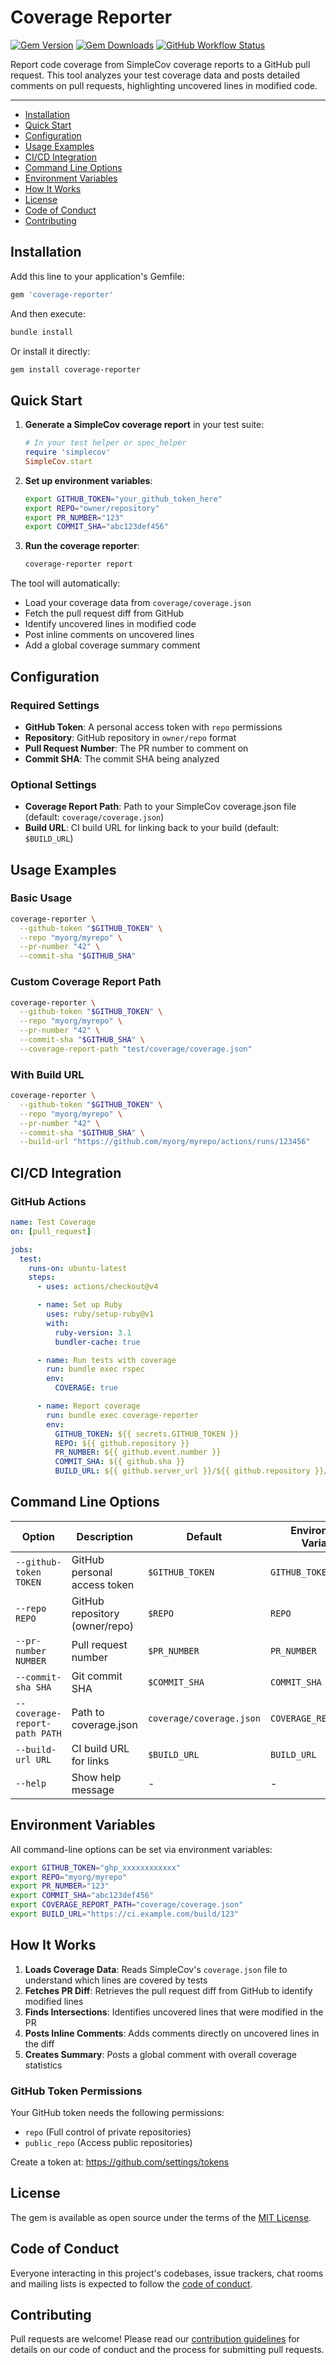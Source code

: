 # Coverage Reporter

[![Gem Version](https://img.shields.io/gem/v/coverage-reporter)](https://rubygems.org/gems/coverage-reporter)
[![Gem Downloads](https://img.shields.io/gem/dt/coverage-reporter)](https://www.ruby-toolbox.com/projects/coverage-reporter)
[![GitHub Workflow Status](https://img.shields.io/github/actions/workflow/status/gabrieltaylor/coverage-reporter/ci.yml)](https://github.com/gabrieltaylor/coverage-reporter/actions/workflows/ci.yml)

Report code coverage from SimpleCov coverage reports to a GitHub pull request. This tool analyzes your test coverage data and posts detailed comments on pull requests, highlighting uncovered lines in modified code.

---

- [Installation](#installation)
- [Quick Start](#quick-start)
- [Configuration](#configuration)
- [Usage Examples](#usage-examples)
- [CI/CD Integration](#cicd-integration)
- [Command Line Options](#command-line-options)
- [Environment Variables](#environment-variables)
- [How It Works](#how-it-works)
- [License](#license)
- [Code of Conduct](#code-of-conduct)
- [Contributing](#contributing)

## Installation

Add this line to your application's Gemfile:

```ruby
gem 'coverage-reporter'
```

And then execute:

```bash
bundle install
```

Or install it directly:

```bash
gem install coverage-reporter
```

## Quick Start

1. **Generate a SimpleCov coverage report** in your test suite:
   ```ruby
   # In your test helper or spec_helper
   require 'simplecov'
   SimpleCov.start
   ```

2. **Set up environment variables**:
   ```bash
   export GITHUB_TOKEN="your_github_token_here"
   export REPO="owner/repository"
   export PR_NUMBER="123"
   export COMMIT_SHA="abc123def456"
   ```

3. **Run the coverage reporter**:
   ```bash
   coverage-reporter report
   ```

The tool will automatically:
- Load your coverage data from `coverage/coverage.json`
- Fetch the pull request diff from GitHub
- Identify uncovered lines in modified code
- Post inline comments on uncovered lines
- Add a global coverage summary comment

## Configuration

### Required Settings

- **GitHub Token**: A personal access token with `repo` permissions
- **Repository**: GitHub repository in `owner/repo` format
- **Pull Request Number**: The PR number to comment on
- **Commit SHA**: The commit SHA being analyzed

### Optional Settings

- **Coverage Report Path**: Path to your SimpleCov coverage.json file (default: `coverage/coverage.json`)
- **Build URL**: CI build URL for linking back to your build (default: `$BUILD_URL`)

## Usage Examples

### Basic Usage

```bash
coverage-reporter \
  --github-token "$GITHUB_TOKEN" \
  --repo "myorg/myrepo" \
  --pr-number "42" \
  --commit-sha "$GITHUB_SHA"
```

### Custom Coverage Report Path

```bash
coverage-reporter \
  --github-token "$GITHUB_TOKEN" \
  --repo "myorg/myrepo" \
  --pr-number "42" \
  --commit-sha "$GITHUB_SHA" \
  --coverage-report-path "test/coverage/coverage.json"
```

### With Build URL

```bash
coverage-reporter \
  --github-token "$GITHUB_TOKEN" \
  --repo "myorg/myrepo" \
  --pr-number "42" \
  --commit-sha "$GITHUB_SHA" \
  --build-url "https://github.com/myorg/myrepo/actions/runs/123456"
```

## CI/CD Integration

### GitHub Actions

```yaml
name: Test Coverage
on: [pull_request]

jobs:
  test:
    runs-on: ubuntu-latest
    steps:
      - uses: actions/checkout@v4

      - name: Set up Ruby
        uses: ruby/setup-ruby@v1
        with:
          ruby-version: 3.1
          bundler-cache: true

      - name: Run tests with coverage
        run: bundle exec rspec
        env:
          COVERAGE: true

      - name: Report coverage
        run: bundle exec coverage-reporter
        env:
          GITHUB_TOKEN: ${{ secrets.GITHUB_TOKEN }}
          REPO: ${{ github.repository }}
          PR_NUMBER: ${{ github.event.number }}
          COMMIT_SHA: ${{ github.sha }}
          BUILD_URL: ${{ github.server_url }}/${{ github.repository }}/actions/runs/${{ github.run_id }}
```

## Command Line Options

| Option | Description | Default | Environment Variable |
|--------|-------------|---------|---------------------|
| `--github-token TOKEN` | GitHub personal access token | `$GITHUB_TOKEN` | `GITHUB_TOKEN` |
| `--repo REPO` | GitHub repository (owner/repo) | `$REPO` | `REPO` |
| `--pr-number NUMBER` | Pull request number | `$PR_NUMBER` | `PR_NUMBER` |
| `--commit-sha SHA` | Git commit SHA | `$COMMIT_SHA` | `COMMIT_SHA` |
| `--coverage-report-path PATH` | Path to coverage.json | `coverage/coverage.json` | `COVERAGE_REPORT_PATH` |
| `--build-url URL` | CI build URL for links | `$BUILD_URL` | `BUILD_URL` |
| `--help` | Show help message | - | - |

## Environment Variables

All command-line options can be set via environment variables:

```bash
export GITHUB_TOKEN="ghp_xxxxxxxxxxxx"
export REPO="myorg/myrepo"
export PR_NUMBER="123"
export COMMIT_SHA="abc123def456"
export COVERAGE_REPORT_PATH="coverage/coverage.json"
export BUILD_URL="https://ci.example.com/build/123"
```

## How It Works

1. **Loads Coverage Data**: Reads SimpleCov's `coverage.json` file to understand which lines are covered by tests
2. **Fetches PR Diff**: Retrieves the pull request diff from GitHub to identify modified lines
3. **Finds Intersections**: Identifies uncovered lines that were modified in the PR
4. **Posts Inline Comments**: Adds comments directly on uncovered lines in the diff
5. **Creates Summary**: Posts a global comment with overall coverage statistics

### GitHub Token Permissions

Your GitHub token needs the following permissions:
- `repo` (Full control of private repositories)
- `public_repo` (Access public repositories)

Create a token at: https://github.com/settings/tokens

## License

The gem is available as open source under the terms of the [MIT License](LICENSE.txt).

## Code of Conduct

Everyone interacting in this project's codebases, issue trackers, chat rooms and mailing lists is expected to follow the [code of conduct](CODE_OF_CONDUCT.md).

## Contributing

Pull requests are welcome! Please read our [contribution guidelines](CONTRIBUTING.md) for details on our code of conduct and the process for submitting pull requests.
